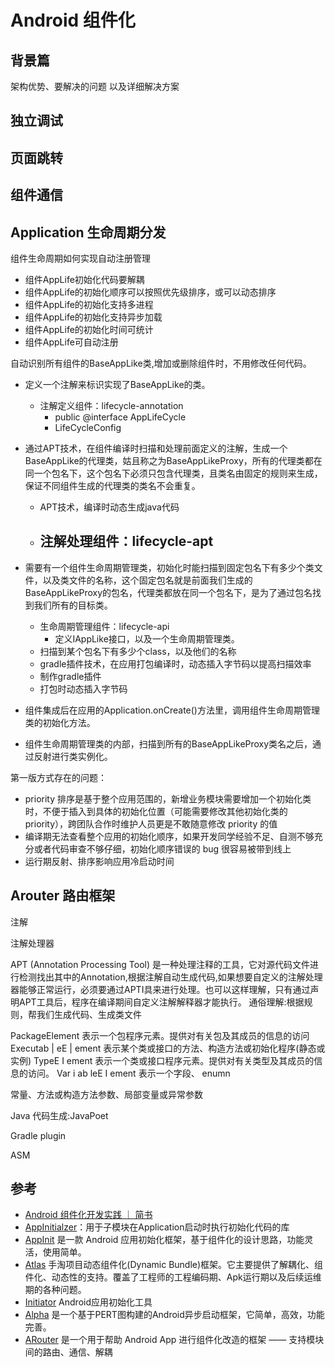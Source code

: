 # Android 组件化

## 背景篇

架构优势、要解决的问题 以及详细解决方案



## 独立调试

## 页面跳转

## 组件通信

## Application 生命周期分发

组件生命周期如何实现自动注册管理

- 组件AppLife初始化代码要解耦
- 组件AppLife的初始化顺序可以按照优先级排序，或可以动态排序
- 组件AppLife的初始化支持多进程
- 组件AppLife的初始化支持异步加载
- 组件AppLife的初始化时间可统计
- 组件AppLife可自动注册

自动识别所有组件的BaseAppLike类,增加或删除组件时，不用修改任何代码。

- 定义一个注解来标识实现了BaseAppLike的类。
  - 注解定义组件：lifecycle-annotation
    - public @interface AppLifeCycle
    - LifeCycleConfig

- 通过APT技术，在组件编译时扫描和处理前面定义的注解，生成一个BaseAppLike的代理类，姑且称之为BaseAppLikeProxy，所有的代理类都在同一个包名下，这个包名下必须只包含代理类，且类名由固定的规则来生成，保证不同组件生成的代理类的类名不会重复。
  - APT技术，编译时动态生成java代码
  - 注解处理组件：lifecycle-apt
    - 

- 需要有一个组件生命周期管理类，初始化时能扫描到固定包名下有多少个类文件，以及类文件的名称，这个固定包名就是前面我们生成的BaseAppLikeProxy的包名，代理类都放在同一个包名下，是为了通过包名找到我们所有的目标类。
  - 生命周期管理组件：lifecycle-api
    - 定义IAppLike接口，以及一个生命周期管理类。
  - 扫描到某个包名下有多少个class，以及他们的名称
  - gradle插件技术，在应用打包编译时，动态插入字节码以提高扫描效率
  - 制作gradle插件
  - 打包时动态插入字节码

- 组件集成后在应用的Application.onCreate()方法里，调用组件生命周期管理类的初始化方法。

- 组件生命周期管理类的内部，扫描到所有的BaseAppLikeProxy类名之后，通过反射进行类实例化。





第一版方式存在的问题：

- priority 排序是基于整个应用范围的，新增业务模块需要增加一个初始化类时，不便于插入到具体的初始化位置（可能需要修改其他初始化类的 priority），跨团队合作时维护人员更是不敢随意修改 priority 的值
- 编译期无法查看整个应用的初始化顺序，如果开发同学经验不足、自测不够充分或者代码审查不够仔细，初始化顺序错误的 bug 很容易被带到线上
- 运行期反射、排序影响应用冷启动时间

## Arouter 路由框架

注解

注解处理器

APT (Annotation Processing Tool)
是一种处理注释的工具，它对源代码文件进行检测找出其中的Annotation,根据注解自动生成代码,如果想要自定义的注解处理器能够正常运行，必须要通过APTI具来进行处理。也可以这样理解，只有通过声明APT工具后，程序在编译期间自定义注解解释器才能执行。
通俗理解:根据规则，帮我们生成代码、生成类文件

PackageElement
表示一个包程序元素。提供对有关包及其成员的信息的访问
Executab | eE | ement
表示某个类或接口的方法、构造方法或初始化程序(静态或实例)
TypeE I ement
表示一个类或接口程序元素。提供对有关类型及其成员的信息的访问。
Var i ab leE I ement
表示一个字段、
enumn

常量、方法或构造方法参数、局部变量或异常参数

Java 代码生成:JavaPoet

Gradle plugin

ASM







## 参考

- [Android 组件化开发实践 ｜ 简书](https://www.jianshu.com/p/59368ce8b670)
- [AppInitialzer](https://github.com/Panjianan/AppInitialzer)：用于子模块在Application启动时执行初始化代码的库
- [AppInit](https://github.com/bingoogolapple/AppInit) 是一款 Android 应用初始化框架，基于组件化的设计思路，功能灵活，使用简单。
- [Atlas](https://github.com/alibaba/atlas/tree/master/atlas-docs) 手淘项目动态组件化(Dynamic Bundle)框架。它主要提供了解耦化、组件化、动态性的支持。覆盖了工程师的工程编码期、Apk运行期以及后续运维期的各种问题。
- [Initiator](https://github.com/ren93/initiator) Android应用初始化工具
- [Alpha](https://github.com/alibaba/alpha) 是一个基于PERT图构建的Android异步启动框架，它简单，高效，功能完善。
- [ARouter](https://github.com/alibaba/ARouter/blob/master/README_CN.md) 是一个用于帮助 Android App 进行组件化改造的框架 —— 支持模块间的路由、通信、解耦

